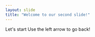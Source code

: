 ```yaml
---
layout: slide
title: "Welcome to our second slide!"
---
```

Let's start
Use the left arrow to go back!
